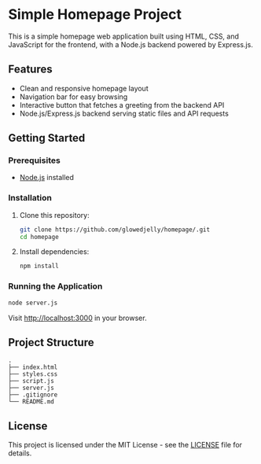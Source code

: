 # Simple Homepage Project

This is a simple homepage web application built using HTML, CSS, and JavaScript for the frontend, with a Node.js backend powered by Express.js.

## Features

- Clean and responsive homepage layout
- Navigation bar for easy browsing
- Interactive button that fetches a greeting from the backend API
- Node.js/Express.js backend serving static files and API requests

## Getting Started

### Prerequisites

- [Node.js](https://nodejs.org/) installed

### Installation

1. Clone this repository:
    ```sh
    git clone https://github.com/glowedjelly/homepage/.git
    cd homepage
    ```
2. Install dependencies:
    ```sh
    npm install
    ```

### Running the Application

```sh
node server.js
```

Visit [http://localhost:3000](http://localhost:3000) in your browser.

## Project Structure

```
.
├── index.html
├── styles.css
├── script.js
├── server.js
├── .gitignore
└── README.md
```

## License

This project is licensed under the MIT License - see the [LICENSE](LICENSE) file for details.
